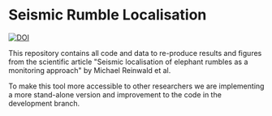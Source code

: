 # Seismic Rumble Localisation

<a href="https://zenodo.org/badge/latestdoi/352388011"><img src="https://zenodo.org/badge/352388011.svg" alt="DOI"></a>

This repository contains all code and data to re-produce results and figures from the scientific article "Seismic localisation of elephant rumbles as a monitoring approach" by Michael Reinwald et al.

To make this tool more accessible to other researchers we are implementing a more stand-alone version and improvement to the code in the development branch.
